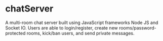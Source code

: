 # chatServer
A multi-room chat server built using JavaScript frameworks Node JS and Socket IO. Users are able to login/register, create new rooms/password-protected rooms, kick/ban users, and send private messages. 
